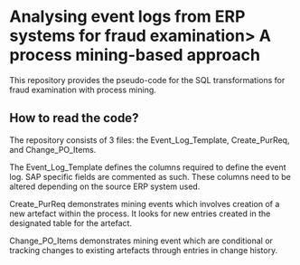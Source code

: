 # Analysing event logs from ERP systems for fraud examination> A process mining-based approach

This repository provides the pseudo-code for the SQL transformations for fraud examination with process mining.

## How to read the code?

The repository consists of 3 files: the Event\_Log\_Template, Create\_PurReq, and Change\_PO\_Items.

The Event\_Log\_Template defines the columns required to define the event log. SAP specific fields are commented as such. These columns need to be altered depending on the source ERP system used.

Create\_PurReq demonstrates mining events which involves creation of a new artefact within the process. It looks for new entries created in the designated table for the artefact.

Change\_PO\_Items demonstrates mining event which are conditional or tracking changes to existing artefacts through entries in change history.
